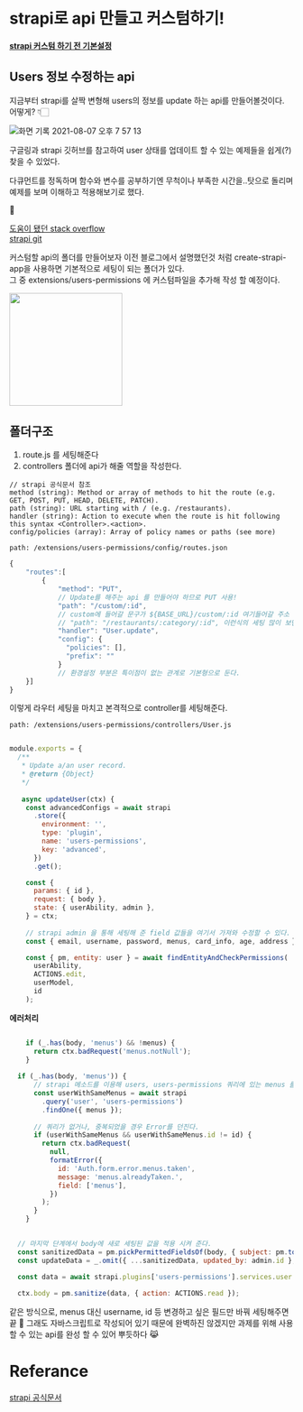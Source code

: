 # strapi로 api 만들고 커스텀하기!

#### [strapi 커스텀 하기 전 기본설정](https://velog.io/@sunhwa508/strapi%EB%A1%9C-%EB%A7%8C%EB%93%A0-API-%EB%B0%B0%ED%8F%AC-%ED%9B%84-%EC%84%9C%EB%B9%84%EC%8A%A4%EC%97%90%EC%84%9C-%EC%82%AC%EC%9A%A9%ED%95%B4%EB%B3%B4%EA%B8%B0)

## Users 정보 수정하는 api
지금부터 strapi를 살짝 변형해 users의 정보를 update 하는 api를 만들어볼것이다.<br />
어떻게? 👇🏻

![화면 기록 2021-08-07 오후 7 57 13](https://user-images.githubusercontent.com/61695175/128597947-771a925d-f922-42f4-a870-0ac6bbf76088.gif)

구글링과 strapi 깃허브를 참고하여 user 상태를 업데이트 할 수 있는 예제들을 쉽게(?) 찾을 수 있었다.

다큐먼트를 정독하며 함수와 변수를 공부하기엔 무척이나 부족한 시간을..탓으로 돌리며
예제를 보며 이해하고 적용해보기로 했다.

👀

[도움이 됐던 stack overflow](https://stackoverflow.com/questions/65973564/change-user-password-in-strapi) <br />
[strapi git](https://github.com/strapi/strapi/blob/master/packages/strapi-plugin-users-permissions/controllers/user/admin.js) 


커스텀할 api의 폴더를 만들어보자 이전 블로그에서 설명했던것 처럼 create-strapi-app을 사용하면 기본적으로 세팅이 되는 폴더가 있다.<br />
그 중 extensions/users-permissions 에 커스텀파일을 추가해 작성 할 예정이다.

<image src="https://user-images.githubusercontent.com/61695175/128598028-cf0ccbbc-f012-461b-8274-b07a3a1eed6e.png" width="200px"/>


## 폴더구조
1. route.js 를 세팅해준다
2. controllers 폴더에 api가 해줄 역할을 작성한다.

```
// strapi 공식문서 참조
method (string): Method or array of methods to hit the route (e.g. GET, POST, PUT, HEAD, DELETE, PATCH).
path (string): URL starting with / (e.g. /restaurants).
handler (string): Action to execute when the route is hit following this syntax <Controller>.<action>.
config/policies (array): Array of policy names or paths (see more)
```

```path: /extensions/users-permissions/config/routes.json```

```javascript
{
    "routes":[
        {
            "method": "PUT",
            // Update를 해주는 api 를 만들어야 하므로 PUT 사용!
            "path": "/custom/:id",
            // custom에 들어갈 문구가 ${BASE_URL}/custom/:id 여기들어갈 주소 정보가 될 것이다~!
            // "path": "/restaurants/:category/:id", 이런식의 세팅 많이 보던 구조다..!
            "handler": "User.update",
            "config": {
              "policies": [],
              "prefix": ""
            }
            // 환경설정 부분은 특이점이 없는 관계로 기본형으로 둔다.
    }]
}
```

이렇게 라우터 세팅을 마치고 본격적으로 controller를 세팅해준다.

```path: /extensions/users-permissions/controllers/User.js```

```javascript

module.exports = {
  /**
   * Update a/an user record.
   * @return {Object}
   */
  
   async updateUser(ctx) {
    const advancedConfigs = await strapi
      .store({
        environment: '',
        type: 'plugin',
        name: 'users-permissions',
        key: 'advanced',
      })
      .get();

    const {
      params: { id },
      request: { body },
      state: { userAbility, admin },
    } = ctx;
    
    // strapi admin 을 통해 세팅해 준 field 값들을 여기서 가져와 수정할 수 있다.
    const { email, username, password, menus, card_info, age, address } = body;

    const { pm, entity: user } = await findEntityAndCheckPermissions(
      userAbility,
      ACTIONS.edit,
      userModel,
      id
    );

```

**에러처리**
```javascript

    if (_.has(body, 'menus') && !menus) {
      return ctx.badRequest('menus.notNull');
    }
    
  if (_.has(body, 'menus')) {
      // strapi 메소드를 이용해 users, users-permissions 쿼리에 있는 menus 를찾는다
      const userWithSameMenus = await strapi
        .query('user', 'users-permissions')
        .findOne({ menus });
        
      // 쿼리가 없거나, 중복되었을 경우 Error를 던진다.
      if (userWithSameMenus && userWithSameMenus.id != id) {
        return ctx.badRequest(
          null,
          formatError({
            id: 'Auth.form.error.menus.taken',
            message: 'menus.alreadyTaken.',
            field: ['menus'],
          })
        );
      }
    }
    
````

```javascript
  // 마지막 단계에서 body에 새로 세팅된 값을 적용 시켜 준다.
  const sanitizedData = pm.pickPermittedFieldsOf(body, { subject: pm.toSubject(user) });
  const updateData = _.omit({ ...sanitizedData, updated_by: admin.id }, 'created_by');
    
  const data = await strapi.plugins['users-permissions'].services.user.edit({ id }, updateData);

  ctx.body = pm.sanitize(data, { action: ACTIONS.read });
```

같은 방식으로, menus 대신 username, id 등 변경하고 싶은 필드만 바꿔 세팅해주면 끝 👏
그래도 자바스크립트로 작성되어 있기 때문에 완벽하진 않겠지만 과제를 위해 사용할 수 있는 api를 완성 할 수 있어 뿌듯하다 😹



# Referance
[strapi 공식문서](https://strapi.io/documentation/developer-docs/latest/development/backend-customization.html#routing)
